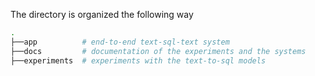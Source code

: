 The directory is organized the following way
```bash
.
├──app          # end-to-end text-sql-text system
├──docs         # documentation of the experiments and the systems
├──experiments  # experiments with the text-to-sql models
```